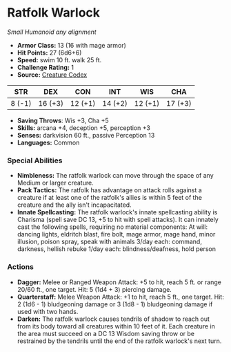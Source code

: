 # Ratfolk Warlock

*Small* *Humanoid* *any alignment*

- **Armor Class:** 13 (16 with mage armor)
- **Hit Points:** 27 (6d6+6)
- **Speed:** swim 10 ft. walk 25 ft.
- **Challenge Rating:** 1
- **Source:** [Creature Codex](https://koboldpress.com/kpstore/product/creature-codex-for-5th-edition-dnd/)

| STR | DEX | CON | INT | WIS | CHA |
| --- | --- | --- | --- | --- | --- |
| 8 (-1) | 16 (+3) | 12 (+1) | 14 (+2) | 12 (+1) | 17 (+3) |

- **Saving Throws**: Wis +3, Cha +5
- **Skills:** arcana +4, deception +5, perception +3
- **Senses:** darkvision 60 ft., passive Perception 13
- **Languages:** Common
### Special Abilities
- **Nimbleness:** The ratfolk warlock can move through the space of any Medium or larger creature.
- **Pack Tactics:** The ratfolk has advantage on attack rolls against a creature if at least one of the ratfolk's allies is within 5 feet of the creature and the ally isn't incapacitated.
- **Innate Spellcasting:** The ratfolk warlock's innate spellcasting ability is Charisma (spell save DC 13, +5 to hit with spell attacks). It can innately cast the following spells, requiring no material components: At will: dancing lights, eldritch blast, fire bolt, mage armor, mage hand, minor illusion, poison spray, speak with animals 3/day each: command, darkness, hellish rebuke 1/day each: blindness/deafness, hold person
### Actions
- **Dagger:** Melee or Ranged Weapon Attack: +5 to hit, reach 5 ft. or range 20/60 ft., one target. Hit: 5 (1d4 + 3) piercing damage.
- **Quarterstaff:** Melee Weapon Attack: +1 to hit, reach 5 ft., one target. Hit: 2 (1d6 - 1) bludgeoning damage or 3 (1d8 - 1) bludgeoning damage if used with two hands.
- **Darken:** The ratfolk warlock causes tendrils of shadow to reach out from its body toward all creatures within 10 feet of it. Each creature in the area must succeed on a DC 13 Wisdom saving throw or be restrained by the tendrils until the end of the ratfolk warlock's next turn.
